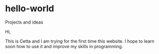 # hello-world
Projects and ideas

Hi, 

This is Cetta and I am trying for the first time this website. I hope to learn soon how to use it and improve my skills in programming. 
